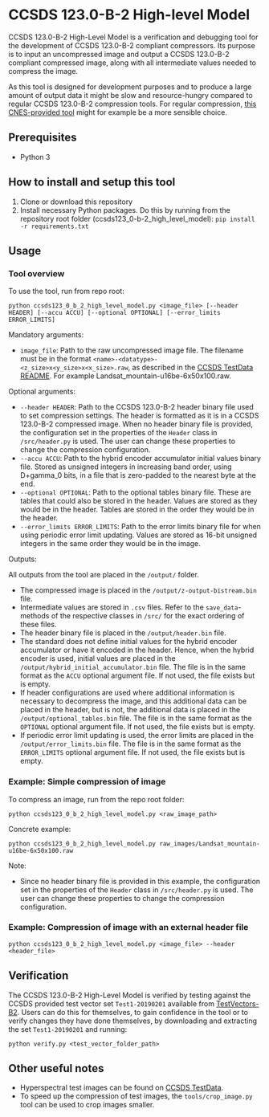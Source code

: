 # CCSDS 123.0-B-2 High-level Model

CCSDS 123.0-B-2 High-Level Model is a verification and debugging tool for the development of CCSDS 123.0-B-2 compliant compressors. Its purpose is to input an uncompressed image and output a CCSDS 123.0-B-2 compliant compressed image, along with all intermediate values needed to compress the image.

As this tool is designed for development purposes and to produce a large amount of output data it might be slow and resource-hungry compared to regular CCSDS 123.0-B-2 compression tools. For regular compression, [this CNES-provided tool](https://www.connectbycnes.fr/en/ccsds-1230-b-2-ccsds-1210-b-3) might for example be a more sensible choice.

## Prerequisites  
- Python 3

## How to install and setup this tool

1. Clone or download this repository
2. Install necessary Python packages. Do this by running from the repository root folder (ccsds123_0-b-2_high_level_model): `pip install -r requirements.txt`

## Usage

### Tool overview

To use the tool, run from repo root:

`python ccsds123_0_b_2_high_level_model.py <image_file> [--header HEADER] [--accu ACCU] [--optional OPTIONAL] [--error_limits ERROR_LIMITS]`

Mandatory arguments:
- `image_file`: Path to the raw uncompressed image file. The filename must be in the format `<name>-<datatype>-<z_size>x<y_size>x<x_size>.raw`, as described in the [CCSDS TestData README](https://cwe.ccsds.org/sls/docs/SLS-DC/123.0-B-Info/TestData/README.txt). For example Landsat_mountain-u16be-6x50x100.raw.

Optional arguments:
- `--header HEADER`: Path to the CCSDS 123.0-B-2 header binary file used to set compression settings. The header is formatted as it is in a CCSDS 123.0-B-2 compressed image. When no header binary file is provided, the configuration set in the properties of the `Header` class in `/src/header.py` is used. The user can change these properties to change the compression configuration.
- `--accu ACCU`: Path to the hybrid encoder accumulator initial values binary file. Stored as unsigned integers in increasing band order, using D+gamma_0 bits, in a file that is zero-padded to the nearest byte at the end.
- `--optional OPTIONAL`: Path to the optional tables binary file. These are tables that could also be stored in the header. Values are stored as they would be in the header. Tables are stored in the order they would be in the header.
- `--error_limits ERROR_LIMITS`: Path to the error limits binary file for when using periodic error limit updating. Values are stored as 16-bit unsigned integers in the same order they would be in the image.

Outputs:

All outputs from the tool are placed in the `/output/` folder. 
- The compressed image is placed in the `/output/z-output-bistream.bin` file.
- Intermediate values are stored in `.csv` files. Refer to the `save_data`-methods of the respective classes in `/src/` for the exact ordering of these files.
- The header binary file is placed in the `/output/header.bin` file.
- The standard does not define initial values for the hybrid encoder accumulator or have it encoded in the header. Hence, when the hybrid encoder is used, initial values are placed in the `/output/hybrid_initial_accumulator.bin` file. The file is in the same format as the `ACCU` optional argument file. If not used, the file exists but is empty.
- If header configurations are used where additional information is necessary to decompress the image, and this additional data can be placed in the header, but is not, the additional data is placed in the `/output/optional_tables.bin` file. The file is in the same format as the `OPTIONAL` optional argument file. If not used, the file exists but is empty.
- If periodic error limit updating is used, the error limits are placed in the `/output/error_limits.bin` file. The file is in the same format as the `ERROR_LIMITS` optional argument file. If not used, the file exists but is empty.

### Example: Simple compression of image
To compress an image, run from the repo root folder:

`python ccsds123_0_b_2_high_level_model.py <raw_image_path>`

Concrete example:

`python ccsds123_0_b_2_high_level_model.py raw_images/Landsat_mountain-u16be-6x50x100.raw`

Note:
- Since no header binary file is provided in this example, the configuration set in the properties of the `Header` class in `/src/header.py` is used. The user can change these properties to change the compression configuration.

### Example: Compression of image with an external header file

`python ccsds123_0_b_2_high_level_model.py <image_file> --header <header_file>`


## Verification

The CCSDS 123.0-B-2 High-Level Model is verified by testing against the CCSDS provided test vector set `Test1-20190201` available from [TestVectors-B2](https://cwe.ccsds.org/sls/docs/Forms/AllItems.aspx?RootFolder=%2fsls%2fdocs%2fsls%2ddc%2f123%2e0%2dB%2dInfo%2fTestData%2fTestVectors%2dB2&FolderCTID=0x012000439B56FF51847E41B5728F9730D7B55F). Users can do this for themselves, to gain confidence in the tool or to verify changes they have done themselves, by downloading and extracting the set `Test1-20190201` and running:

`python verify.py <test_vector_folder_path>`

## Other useful notes
- Hyperspectral test images can be found on [CCSDS TestData](https://cwe.ccsds.org/sls/docs/Forms/AllItems.aspx?RootFolder=%2Fsls%2Fdocs%2FSLS%2DDC%2F123%2E0%2DB%2DInfo%2FTestData). 
- To speed up the compression of test images, the `tools/crop_image.py` tool can be used to crop images smaller. 
